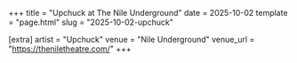 +++
title = "Upchuck at The Nile Underground"
date = 2025-10-02
template = "page.html"
slug = "2025-10-02-upchuck"

[extra]
artist = "Upchuck"
venue = "Nile Underground"
venue_url = "https://theniletheatre.com/"
+++
